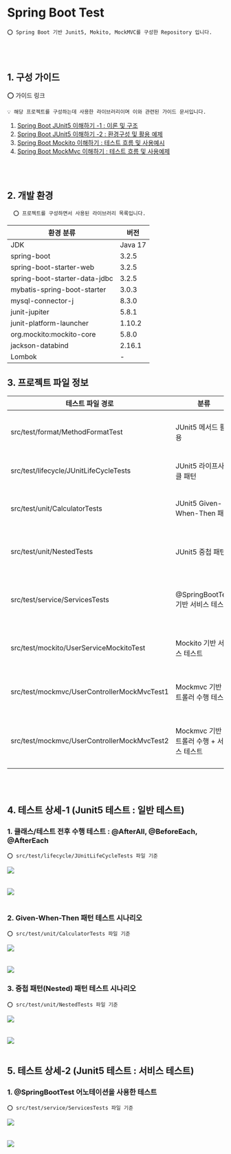 # Spring Boot Test

    ⭕️ Spring Boot 기반 Junit5, Mokito, MockMVC를 구성한 Repository 입니다.

<br />
<br />

## 1. 구성 가이드

⭕️ 가이드 링크

    💡 해당 프로젝트를 구성하는데 사용한 라이브러리이며 이와 관련된 가이드 문서입니다.

1. [Spring Boot JUnit5 이해하기 -1 : 이론 및 구조](https://adjh54.tistory.com/341)
2. [Spring Boot JUnit5 이해하기 -2 : 환경구성 및 활용 예제](https://adjh54.tistory.com/342)
3. [Spring Boot Mockito 이해하기 : 테스트 흐름 및 사용예시](https://adjh54.tistory.com/346)
4. [Spring Boot MockMvc 이해하기 : 테스트 흐름 및 사용예제](https://adjh54.tistory.com/347)

<br />
<br />

## 2. 개발 환경

      ⭕️ 프로젝트를 구성하면서 사용된 라이브러리 목록입니다.

| 환경 분류                         | 버전      |
|-------------------------------|---------|
| JDK                           | Java 17 |
| spring-boot                   | 3.2.5   |
| spring-boot-starter-web       | 3.2.5   |
| spring-boot-starter-data-jdbc | 3.2.5   |
| mybatis-spring-boot-starter   | 3.0.3   |
| mysql-connector-j             | 8.3.0   |
| junit-jupiter                 | 5.8.1   |
| junit-platform-launcher       | 1.10.2  |
| org.mockito:mockito-core      | 5.8.0   |
| jackson-databind              | 2.16.1  |
| Lombok                        | -       |

## 3. 프로젝트 파일 정보

| 테스트 파일 경로                                   | 분류                           | 설명                                                      |
|---------------------------------------------|------------------------------|---------------------------------------------------------|
| src/test/format/MethodFormatTest            | JUnit5 메서드 활용                | Junit5에서 제공하는 메서드를 기반으로 기본 예시를 테스트해봅니다.                 |
| src/test/lifecycle/JUnitLifeCycleTests      | JUnit5 라이프사이클 패턴             | 테스트 클래스 전후 수행 과정을 테스트 합니다.                              |
| src/test/unit/CalculatorTests               | JUnit5 Given-When-Then 패턴    | Given-When-Then 패턴 형태로 테스트를 진행합니다.                      |
| src/test/unit/NestedTests                   | JUnit5 중첩 패턴                 | 여러개의 테스트가 엮여 있는 중첩 패턴 테스트를 진행합니다.                       |
| src/test/service/ServicesTests              | @SpringBootTest 기반 서비스 테스트   | @SpringBootTest 기반으로 DB 데이터를 조회하는 서비스 테스트를 진행합니다.       |
| src/test/mockito/UserServiceMockitoTest     | Mockito 기반 서비스 테스트           | Mockito 기반으로 서비스 수행에 대한 테스트를 진행합니다.                     |
| src/test/mockmvc/UserControllerMockMvcTest1 | Mockmvc 기반 컨트롤러 수행 테스트       | Mockmvc 기반으로 Controller의 API 통신에 대한 테스트를 진행합니다.         |
| src/test/mockmvc/UserControllerMockMvcTest2 | Mockmvc 기반 컨트롤러 수행 + 서비스 테스트 | Mockmvc 기반으로 Controller를 호출하여 Service 수행까지의 테스트를 진행합니다. |

<br />
<br />

## 4. 테스트 상세-1 (Junit5 테스트 : 일반 테스트)

### 1. 클래스/테스트 전후 수행 테스트 : @AfterAll, @BeforeEach, @AfterEach

    ⭕️ src/test/lifecycle/JUnitLifeCycleTests 파일 기준

<img src="https://github.com/adjh54ir/blog-codes/assets/70501374/bdba106f-2cac-4f2b-9ce3-c52cf84a0bdf">

<br />
<br />
<br />

<img src="https://github.com/adjh54ir/blog-codes/assets/70501374/ae5a54de-b9f5-41ef-a597-8c695e9b3e8d">

<br />
<br />

### 2. Given-When-Then 패턴 테스트 시나리오

    ⭕️ src/test/unit/CalculatorTests 파일 기준

<img src="https://github.com/adjh54ir/blog-codes/assets/70501374/ef001d39-fec8-4888-bf79-d8ed3752bc1b">

<br />
<br />
<br />

<img src="https://github.com/adjh54ir/blog-codes/assets/70501374/98f59177-5192-4e17-81ca-cae2ebc09d79">

### 3. 중첩 패턴(Nested) 패턴 테스트 시나리오

    ⭕️ src/test/unit/NestedTests 파일 기준

<img src="https://github.com/adjh54ir/blog-codes/assets/70501374/6b10906e-b081-417c-9fe1-8a1dc26047c0">


<br />
<br />
<br />

<img src="https://github.com/adjh54ir/blog-codes/assets/70501374/b6bb7a86-4176-413d-8a5e-a88f5d8a498c">

<br />
<br />

## 5. 테스트 상세-2 (Junit5 테스트 : 서비스 테스트)

### 1. @SpringBootTest 어노테이션을 사용한 테스트

    ⭕️ src/test/service/ServicesTests 파일 기준

<img src="https://github.com/adjh54ir/blog-codes/assets/70501374/7ae9893c-98e4-41df-8922-de67a204741c">

<br />
<br />
<br />

<img src="https://github.com/adjh54ir/blog-codes/assets/70501374/de1cbaaf-69f6-4bc7-85e6-ee0c135bc2df">

<br />
<br />
<br />


